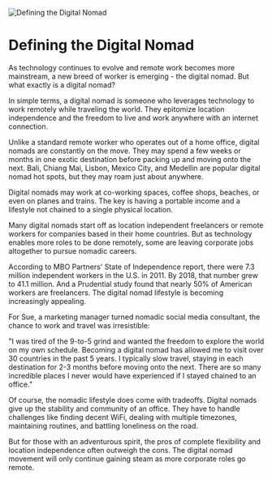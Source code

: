 ![Defining the Digital Nomad](/images/chapter.1.section.1.image.1.png)



# Defining the Digital Nomad

As technology continues to evolve and remote work becomes more mainstream, a new breed of worker is emerging - the digital nomad. But what exactly is a digital nomad? 

In simple terms, a digital nomad is someone who leverages technology to work remotely while traveling the world. They epitomize location independence and the freedom to live and work anywhere with an internet connection.

Unlike a standard remote worker who operates out of a home office, digital nomads are constantly on the move. They may spend a few weeks or months in one exotic destination before packing up and moving onto the next. Bali, Chiang Mai, Lisbon, Mexico City, and Medellin are popular digital nomad hot spots, but they may roam just about anywhere. 

Digital nomads may work at co-working spaces, coffee shops, beaches, or even on planes and trains. The key is having a portable income and a lifestyle not chained to a single physical location.

Many digital nomads start off as location independent freelancers or remote workers for companies based in their home countries. But as technology enables more roles to be done remotely, some are leaving corporate jobs altogether to pursue nomadic careers. 

According to MBO Partners' State of Independence report, there were 7.3 million independent workers in the U.S. in 2011. By 2018, that number grew to 41.1 million. And a Prudential study found that nearly 50% of American workers are freelancers. The digital nomad lifestyle is becoming increasingly appealing.

For Sue, a marketing manager turned nomadic social media consultant, the chance to work and travel was irresistible: 

"I was tired of the 9-to-5 grind and wanted the freedom to explore the world on my own schedule. Becoming a digital nomad has allowed me to visit over 30 countries in the past 5 years. I typically slow travel, staying in each destination for 2-3 months before moving onto the next. There are so many incredible places I never would have experienced if I stayed chained to an office."

Of course, the nomadic lifestyle does come with tradeoffs. Digital nomads give up the stability and community of an office. They have to handle challenges like finding decent WiFi, dealing with multiple timezones, maintaining routines, and battling loneliness on the road. 

But for those with an adventurous spirit, the pros of complete flexibility and location independence often outweigh the cons. The digital nomad movement will only continue gaining steam as more corporate roles go remote.


